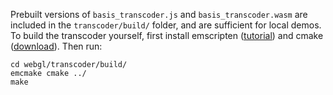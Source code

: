 Prebuilt versions of `basis_transcoder.js` and `basis_transcoder.wasm` are included in the `transcoder/build/` folder, and are sufficient for local demos. To build the transcoder yourself, first install emscripten ([tutorial](https://webassembly.org/getting-started/developers-guide/)) and cmake ([download](https://cmake.org/download/)). Then run:

```shell
cd webgl/transcoder/build/
emcmake cmake ../
make
```
